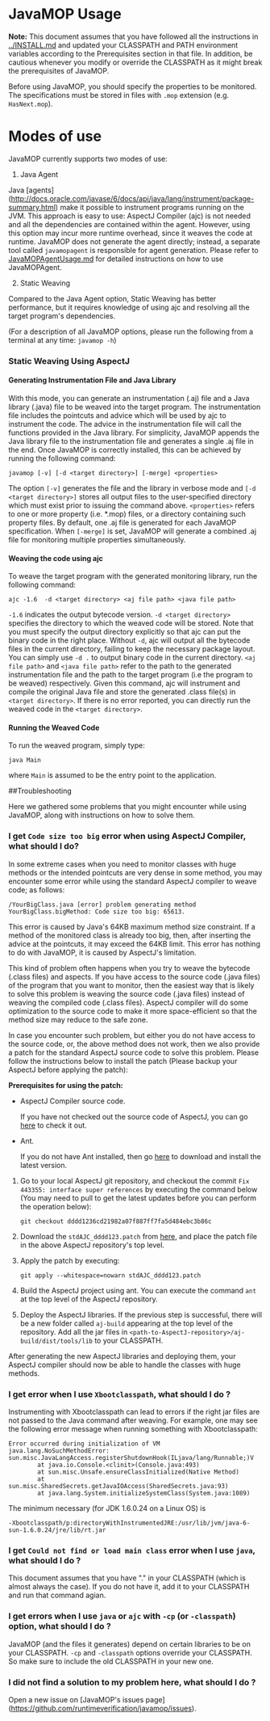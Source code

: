 # JavaMOP Usage

**Note:** This document assumes that you have followed all
the instructions in [../INSTALL.md](../INSTALL.md) and updated
your CLASSPATH and PATH environment variables according to the
Prerequisites section in that file.
In addition, be cautious whenever you modify or override the
CLASSPATH as it might break the prerequisites of JavaMOP.

Before using JavaMOP, you should specify the properties to be
monitored. The specifications must be stored in files with `.mop`
extension (e.g. `HasNext.mop`).

# Modes of use

JavaMOP currently supports two modes of use:

1. Java Agent

  Java [agents]
  (http://docs.oracle.com/javase/6/docs/api/java/lang/instrument/package-summary.html)
  make it possible to instrument programs running on the JVM. This
  approach is easy to use: AspectJ Compiler (ajc) is not needed and all
  the dependencies are contained within the agent. However, using this
  option may incur more runtime overhead, since it weaves the code at runtime.
  JavaMOP does not generate the agent directly; instead, a separate tool 
  called `javamopagent` is responsible for agent generation. Please refer
  to [JavaMOPAgentUsage.md](JavaMOPAgentUsage.md) for detailed instructions
  on how to use JavaMOPAgent.

2. Static Weaving

  Compared to the Java Agent option, Static Weaving has better
  performance, but it requires knowledge of using ajc and resolving
  all the target program's dependencies.

(For a description of all JavaMOP options, please run the following
from a terminal at any time: `javamop -h`)


### Static Weaving Using AspectJ

#### Generating Instrumentation File and Java Library

With this mode, you can generate an instrumentation (.aj) file and a
Java library (.java) file to be weaved into the target program. The
instrumentation file includes the pointcuts and advice which will be
used by ajc to instrument the code. The advice in the instrumentation
file will call the functions provided in the Java library. For
simplicity, JavaMOP appends the Java library file to the
instrumentation file and generates a single .aj file in the end. Once
JavaMOP is correctly installed, this can be achieved by running the
following command:

```javamop [-v] [-d <target directory>] [-merge] <properties>```

The option ```[-v]``` generates the file and the library in verbose
mode and ```[-d <target directory>]``` stores all output files to the
user-specified directory which must exist prior to issuing the command
above.  ```<properties>``` refers to one or more property (i.e. *.mop)
files, or a directory containing such property files. By default, one
.aj file is generated for each JavaMOP specification. When
```[-merge]``` is set, JavaMOP will generate a combined .aj file for
monitoring multiple properties simultaneously.

#### Weaving the code using ajc

To weave the target program with the generated monitoring library, run
the following command:

```ajc -1.6  -d <target directory> <aj file path> <java file path>```

```-1.6``` indicates the output bytecode version. ```-d <target
directory>``` specifies the directory to which the weaved code will be
stored. Note that you must specify the output directory explicitly so
that ajc can put the binary code in the right place. Without ```-d```,
ajc will output all the bytecode files in the current directory,
failing to keep the necessary package layout. You can simply use ```-d
.``` to output binary code in the current
directory. ```<aj file path>``` and ```<java file path>``` refer
to the path to the generated instrumentation file and the path to the
target program (i.e the program to be weaved) respectively. Given this
command, ajc will instrument and compile the original Java file and
store the generated .class file(s) in ```<target directory>```. If
there is no error reported, you can directly run the weaved code in
the ```<target directory>```.

#### Running the Weaved Code
To run the weaved program, simply type:

```java Main```

where `Main` is assumed to be the entry point to the application.

##Troubleshooting

Here we gathered some problems that you might encounter while
using JavaMOP, along with instructions on how to
solve them.

### I get `Code size too big` error when using AspectJ Compiler, what should I do?

In some extreme cases when you need to monitor classes with huge
methods or the intended pointcuts are very dense in some method, you
may encounter some error while using the standard AspectJ compiler to
weave code; as follows:

`/YourBigClass.java [error] problem generating method YourBigClass.bigMethod: Code size too big: 65613.` 

This error is caused by Java's 64KB maximum method size constraint.
If a method of the monitored class is already too big, then, after
inserting the advice at the pointcuts, it may exceed the 64KB
limit. This error has nothing to do with JavaMOP, it is caused by
AspectJ's limitation. 

This kind of problem often happens when you try to weave the bytecode
(.class files) and aspects. If you have access to the source code 
(.java files) of the program that you want to monitor, then the easiest
way that is likely to solve this problem is weaving the source code
(.java files) instead of weaving the compiled code (.class files).
AspectJ compiler will do some optimization to the source code to make it
more space-efficient so that the method size may reduce to the safe zone.

In case you encounter such problem, but either you do not have access to
the source code, or, the above method does not work, then we also provide
a patch for the standard AspectJ source code to solve this problem. 
Please follow the instructions below to install the patch (Please backup
your AspectJ before applying the patch):

**Prerequisites for using the patch:**
 
* AspectJ Compiler source code.

  If you have not checked out the source code of AspectJ, you can go
  [here](http://git.eclipse.org/c/aspectj/org.aspectj.git) to check
  it out.
  
* Ant.

  If you do not have Ant installed, then go
  [here](http://ant.apache.org/) to download and install the latest
  version.

1. Go to your local AspectJ git repository, and checkout the commit
`Fix 443355: interface super references` by executing the command
below (You may need to pull to get the latest updates before you can
perform the operation below):

	``git checkout dddd1236cd21982a07f887ff7fa5d484ebc3b86c``

2. Download the `stdAJC_dddd123.patch` from 
[here](http://fsl.cs.illinois.edu/downloads/stdAJC_dddd123.patch),
and place the patch file in the above AspectJ repository's top level.

3. Apply the patch by executing:

	``git apply --whitespace=nowarn stdAJC_dddd123.patch``
	
4. Build the AspectJ project using ant. You can execute the command
``ant`` at the top level of the AspectJ repository.

5. Deploy the AspectJ libraries. If the previous step is successful,
there will be a new folder called `aj-build` appearing at the top
level of the repository. Add all the jar files in
`<path-to-AspectJ-repository>/aj-build/dist/tools/lib` to your
CLASSPATH.

After generating the new AspectJ libraries and deploying them, your
AspectJ compiler should now be able to handle the classes with huge
methods.

### I get error when I use `Xbootclasspath`, what should I do ?

Instrumenting with Xbootclasspath can lead to errors if the right
jar files are not passed to the Java command after weaving. 
For example, one may see the following error message when 
running something with Xbootclasspath:

	Error occurred during initialization of VM
	java.lang.NoSuchMethodError: sun.misc.JavaLangAccess.registerShutdownHook(ILjava/lang/Runnable;)V
    		at java.io.Console.<clinit>(Console.java:493)
    		at sun.misc.Unsafe.ensureClassInitialized(Native Method)
    		at sun.misc.SharedSecrets.getJavaIOAccess(SharedSecrets.java:93)
    		at java.lang.System.initializeSystemClass(System.java:1089)
    		
The minimum necessary (for JDK 1.6.0.24 on a Linux OS) is

`-Xbootclasspath/p:directoryWithInstrumentedJRE:/usr/lib/jvm/java-6-sun-1.6.0.24/jre/lib/rt.jar`

### I get `Could not find or load main class` error when I use `java`, what should I do ?

This document assumes that you have "." in your CLASSPATH (which is almost always the case). If you do not have it, add it to your CLASSPATH and run that command agian. 

### I get errors when I use `java` or `ajc` with `-cp` (or `-classpath`) option, what should I do ?

JavaMOP (and the files it generates) depend on certain libraries to be on your CLASSPATH. `-cp` and `-classpath` options override your CLASSPATH. So make sure to include the old CLASSPATH in your new one.

### I did not find a solution to my problem here, what should I do ?

Open a new issue on  [JavaMOP's issues page]
(https://github.com/runtimeverification/javamop/issues).

